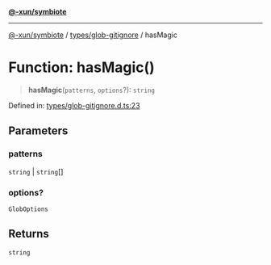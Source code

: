 [**@-xun/symbiote**](../../../README.md)

***

[@-xun/symbiote](../../../README.md) / [types/glob-gitignore](../README.md) / hasMagic

# Function: hasMagic()

> **hasMagic**(`patterns`, `options`?): `string`

Defined in: [types/glob-gitignore.d.ts:23](https://github.com/Xunnamius/symbiote/blob/0bafa3046d16effe919127463c68cff1fb657848/types/glob-gitignore.d.ts#L23)

## Parameters

### patterns

`string` | `string`[]

### options?

`GlobOptions`

## Returns

`string`
